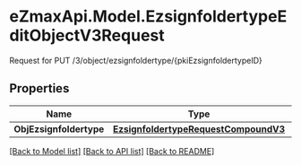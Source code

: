 # eZmaxApi.Model.EzsignfoldertypeEditObjectV3Request
Request for PUT /3/object/ezsignfoldertype/{pkiEzsignfoldertypeID}

## Properties

Name | Type | Description | Notes
------------ | ------------- | ------------- | -------------
**ObjEzsignfoldertype** | [**EzsignfoldertypeRequestCompoundV3**](EzsignfoldertypeRequestCompoundV3.md) |  | 

[[Back to Model list]](../README.md#documentation-for-models) [[Back to API list]](../README.md#documentation-for-api-endpoints) [[Back to README]](../README.md)


